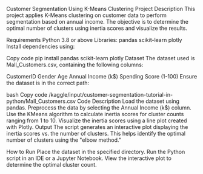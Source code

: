 Customer Segmentation Using K-Means Clustering
Project Description
This project applies K-Means clustering on customer data to perform segmentation based on annual income. The objective is to determine the optimal number of clusters using inertia scores and visualize the results.

Requirements
Python 3.8 or above
Libraries:
pandas
scikit-learn
plotly
Install dependencies using:

Copy code
pip install pandas scikit-learn plotly
Dataset
The dataset used is Mall_Customers.csv, containing the following columns:

CustomerID
Gender
Age
Annual Income (k$)
Spending Score (1-100)
Ensure the dataset is in the correct path:

bash
Copy code
/kaggle/input/customer-segmentation-tutorial-in-python/Mall_Customers.csv
Code Description
Load the dataset using pandas.
Preprocess the data by selecting the Annual Income (k$) column.
Use the KMeans algorithm to calculate inertia scores for cluster counts ranging from 1 to 10.
Visualize the inertia scores using a line plot created with Plotly.
Output
The script generates an interactive plot displaying the inertia scores vs. the number of clusters. This helps identify the optimal number of clusters using the "elbow method."

How to Run
Place the dataset in the specified directory.
Run the Python script in an IDE or a Jupyter Notebook.
View the interactive plot to determine the optimal cluster count.
